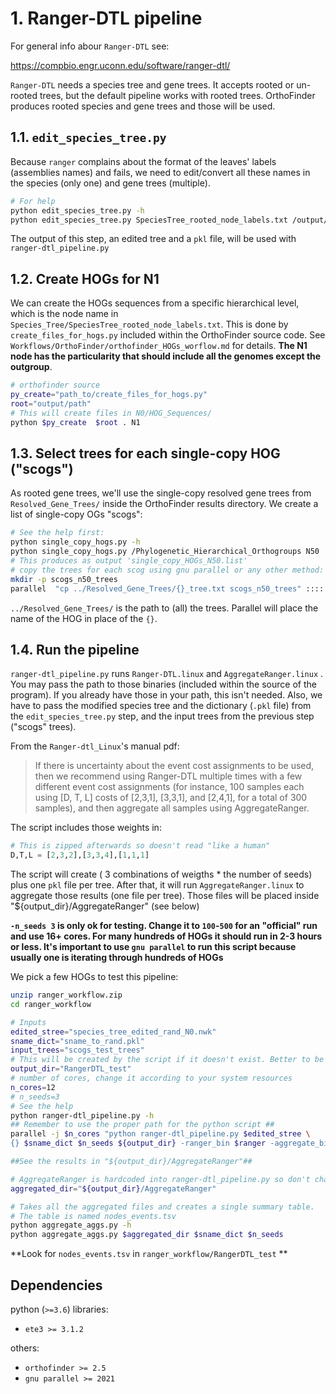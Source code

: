 # 1. Ranger-DTL pipeline

For general info abour `Ranger-DTL`  see:

<https://compbio.engr.uconn.edu/software/ranger-dtl/>

`Ranger-DTL` needs a species tree and gene trees. It  accepts rooted or un-rooted trees, 
but the default pipeline works with rooted trees. OrthoFinder produces rooted species and
gene trees and those will be used.

## 1.1. `edit_species_tree.py`

Because `ranger` complains about the format of the leaves' labels (assemblies names)
and fails, we need to edit/convert all these names in the species (only one) and gene trees (multiple).

```sh
# For help
python edit_species_tree.py -h
python edit_species_tree.py SpeciesTree_rooted_node_labels.txt /output/dir
```
The output of this step, an edited tree and a `pkl` file,  will be used with `ranger-dtl_pipeline.py`

## 1.2. Create HOGs for N1

We can create the HOGs sequences from a specific hierarchical level,
which is the node name in `Species_Tree/SpeciesTree_rooted_node_labels.txt`. This is
done by  `create_files_for_hogs.py` included within the OrthoFinder source code. See
`Workflows/OrthoFinder/orthofinder_HOGs_worflow.md` for details.  **The N1 node has the particularity that should include all the genomes except the outgroup**.

```sh
# orthofinder source
py_create="path_to/create_files_for_hogs.py"
root="output/path"
# This will create files in N0/HOG_Sequences/
python $py_create  $root . N1
```

## 1.3. Select trees for each single-copy HOG ("scogs")

As rooted gene trees, we'll use the single-copy resolved gene trees from `Resolved_Gene_Trees/`
inside the OrthoFinder results directory. We create a list of single-copy OGs "scogs":

```sh
# See the help first:
python single_copy_hogs.py -h
python single_copy_hogs.py /Phylogenetic_Hierarchical_Orthogroups N50  N50/HOG_Sequences Species_Tree/SpeciesTree_rooted_node_labels.txt /output/dir
# This produces as output 'single_copy_HOGs_N50.list'
# copy the trees for each scog using gnu parallel or any other method:
mkdir -p scogs_n50_trees
parallel  "cp ../Resolved_Gene_Trees/{}_tree.txt scogs_n50_trees" :::: single_copy_HOGs_N50.list
```

 `../Resolved_Gene_Trees/` is the path to (all) the trees. Parallel will place the name of the HOG in place of the  `{}`.

## 1.4. Run the pipeline

`ranger-dtl_pipeline.py` runs `Ranger-DTL.linux` and `AggregateRanger.linux` .
You may pass the path to those binaries  (included within the source of the program). If you already
have those in your path, this isn't needed. Also, we have to pass the modified species tree and the dictionary (`.pkl` 
file) from the `edit_species_tree.py` step, and the input trees from the previous step ("scogs" trees).

From the `Ranger-dtl_Linux`'s manual pdf:

>If there is uncertainty about the event cost assignments to
be used, then we recommend using Ranger-DTL multiple times with a few different event cost
assignments (for instance, 100 samples each using [D, T, L] costs of [2,3,1], [3,3,1], and [2,4,1],
for a total of 300 samples), and then aggregate all samples using AggregateRanger.

The script includes those weights in:

```python
# This is zipped afterwards so doesn't read "like a human"
D,T,L = [2,3,2],[3,3,4],[1,1,1]
```

The script will create ( 3 combinations of weigths * the number of seeds) plus one `pkl` file per tree. After that,
it will run `AggregateRanger.linux` to aggregate those results (one file per tree). Those files will be placed
inside "${output_dir}/AggregateRanger" (see below)

**`-n_seeds 3` is only ok for testing. Change it to  `100`-`500` for an "official" run and use
16+ cores. For many hundreds of HOGs it should run in 2-3 hours or less. It's important to use `gnu parallel` to run this script because usually one is iterating through hundreds of HOGs**

We pick a few HOGs to test this pipeline:

 ```sh
unzip ranger_workflow.zip
cd ranger_workflow

# Inputs
edited_stree="species_tree_edited_rand_N0.nwk"
sname_dict="sname_to_rand.pkl"
input_trees="scogs_test_trees"
# This will be created by the script if it doesn't exist. Better to be an empty folder
output_dir="RangerDTL_test"
# number of cores, change it according to your system resources
n_cores=12
# n_seeds=3
# See the help
python ranger-dtl_pipeline.py -h
## Remember to use the proper path for the python script ##
parallel -j $n_cores "python ranger-dtl_pipeline.py $edited_stree \
 {} $sname_dict $n_seeds ${output_dir} -ranger_bin $ranger -aggregate_bin $aggregate" ::: ${input_trees}/*.txt

##See the results in "${output_dir}/AggregateRanger"##

# AggregateRanger is hardcoded into ranger-dtl_pipeline.py so don't change it
aggregated_dir="${output_dir}/AggregateRanger"

# Takes all the aggregated files and creates a single summary table.
# The table is named nodes_events.tsv
python aggregate_aggs.py -h
python aggregate_aggs.py $aggregated_dir $sname_dict $n_seeds
```

**Look for `nodes_events.tsv` in `ranger_workflow/RangerDTL_test` **

## Dependencies

python (`>=3.6`) libraries:

- `ete3 >= 3.1.2`

others:

- `orthofinder >= 2.5`
- `gnu parallel >= 2021`